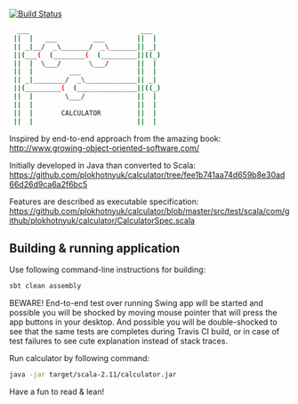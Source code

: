 [![Build Status](https://secure.travis-ci.org/plokhotnyuk/calculator.png)](http://travis-ci.org/plokhotnyuk/calculator)

```sh
  ___                            ___
 ||  |   ___         ___        ||  |
 || _|__/  _\_______/  _\_______|| _|
 ||(___(  (________(  (_________||((_)
 ||  |  \___/       \___/       ||  |
 ||  |         ___              ||  |
 || _|________/  _\_____________|| _|
 ||(_________(  (_______________||((_)
 ||  |        \___/             ||  |
 ||  |                          ||  |
 ||  |       CALCULATOR         ||  |
 ||  |                          ||  |
```

Inspired by end-to-end approach from the amazing book:
http://www.growing-object-oriented-software.com/

Initially developed in Java than converted to Scala:
https://github.com/plokhotnyuk/calculator/tree/fee1b741aa74d659b8e30ad66d26d9ca6a2f6bc5

Features are described as executable specification:
https://github.com/plokhotnyuk/calculator/blob/master/src/test/scala/com/github/plokhotnyuk/calculator/CalculatorSpec.scala

## Building & running application

Use following command-line instructions for building:
```sh
sbt clean assembly
```
BEWARE! End-to-end test over running Swing app will be started and possible you will be shocked by moving mouse pointer 
that will press the app buttons in your desktop. And possible you will be double-shocked to see that the same tests are
completes during Travis CI build, or in case of test failures to see cute explanation instead of stack traces.

Run calculator by following command:
```sh
java -jar target/scala-2.11/calculator.jar
```
Have a fun to read & lean!